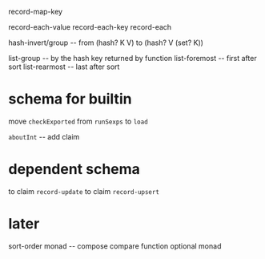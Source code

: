 record-map-key

record-each-value
record-each-key
record-each

hash-invert/group -- from (hash? K V) to (hash? V (set? K))

list-group -- by the hash key returned by function
list-foremost -- first after sort
list-rearmost -- last after sort

# schema for builtin

move `checkExported` from `runSexps` to `load`

`aboutInt` -- add claim

# dependent schema

to claim `record-update`
to claim `record-upsert`

# later

sort-order monad -- compose compare function
optional monad
